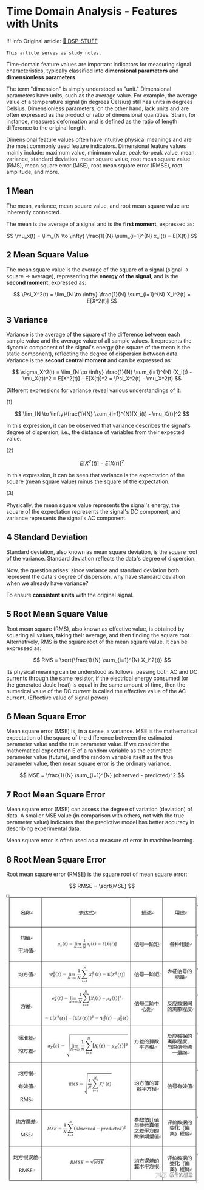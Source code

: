 # Time Domain Analysis - Features with Units

!!! info
    Original article: [🔗 DSP-STUFF](https://zhuanlan.zhihu.com/p/138141521)

    This article serves as study notes.

Time-domain feature values are important indicators for measuring signal characteristics, typically classified into **dimensional parameters** and **dimensionless parameters**.

The term "dimension" is simply understood as "unit." Dimensional parameters have units, such as the average value. For example, the average value of a temperature signal (in degrees Celsius) still has units in degrees Celsius. Dimensionless parameters, on the other hand, lack units and are often expressed as the product or ratio of dimensional quantities. Strain, for instance, measures deformation and is defined as the ratio of length difference to the original length.

Dimensional feature values often have intuitive physical meanings and are the most commonly used feature indicators. Dimensional feature values mainly include: maximum value, minimum value, peak-to-peak value, mean, variance, standard deviation, mean square value, root mean square value (RMS), mean square error (MSE), root mean square error (RMSE), root amplitude, and more.

## 1 Mean

The mean, variance, mean square value, and root mean square value are inherently connected.

The mean is the average of a signal and is the **first moment**, expressed as:

$$ \mu_x(t) = \lim_{N \to \infty} \frac{1}{N} \sum_{i=1}^{N} x_i(t) = E[X(t)] $$

## 2 Mean Square Value

The mean square value is the average of the square of a signal (signal → square → average), representing the **energy of the signal**, and is the **second moment**, expressed as:

$$ \Psi_X^2(t) = \lim_{N \to \infty} \frac{1}{N} \sum_{i=1}^{N} X_i^2(t) = E[X^2(t)] $$

## 3 Variance

Variance is the average of the square of the difference between each sample value and the average value of all sample values. It represents the dynamic component of the signal's energy (the square of the mean is the static component), reflecting the degree of dispersion between data. Variance is the **second central moment** and can be expressed as:

$$ \sigma_X^2(t) = \lim_{N \to \infty} \frac{1}{N} \sum_{i=1}^{N} (X_i(t) - \mu_X(t))^2 = E[X^2(t)] - E[X(t)]^2 = \Psi_X^2(t) - \mu_X^2(t) $$

Different expressions for variance reveal various understandings of it:

(1)

$$ \lim_{N \to \infty}\frac{1}{N} \sum_{i=1}^{N}[X_i(t) - \mu_X(t)]^2 $$

In this expression, it can be observed that variance describes the signal's degree of dispersion, i.e., the distance of variables from their expected value.

(2)

$$ E[X^2(t)] - E[X(t)]^2 $$

In this expression, it can be seen that variance is the expectation of the square (mean square value) minus the square of the expectation.

(3)

Physically, the mean square value represents the signal's energy, the square of the expectation represents the signal's DC component, and variance represents the signal's AC component.

## 4 Standard Deviation

Standard deviation, also known as mean square deviation, is the square root of the variance. Standard deviation reflects the data's degree of dispersion.

Now, the question arises: since variance and standard deviation both represent the data's degree of dispersion, why have standard deviation when we already have variance?

To ensure **consistent units** with the original signal.

## 5 Root Mean Square Value

Root mean square (RMS), also known as effective value, is obtained by squaring all values, taking their average, and then finding the square root. Alternatively, RMS is the square root of the mean square value. It can be expressed as:

$$ RMS = \sqrt{\frac{1}{N} \sum_{i=1}^{N} X_i^2(t)} $$

Its physical meaning can be understood as follows: passing both AC and DC currents through the same resistor, if the electrical energy consumed (or the generated Joule heat) is equal in the same amount of time, then the numerical value of the DC current is called the effective value of the AC current. (Effective value of signal power)

## 6 Mean Square Error

Mean square error (MSE) is, in a sense, a variance. MSE is the mathematical expectation of the square of the difference between the estimated parameter value and the true parameter value. If we consider the mathematical expectation E of a random variable as the estimated parameter value (future), and the random variable itself as the true parameter value, then mean square error is the ordinary variance.

$$ MSE = \frac{1}{N} \sum_{i=1}^{N} (observed - predicted)^2 $$

## 7 Root Mean Square Error

Mean square error (MSE) can assess the degree of variation (deviation) of data. A smaller MSE value (in comparison with others, not with the true parameter value) indicates that the predictive model has better accuracy in describing experimental data.

Mean square error is often used as a measure of error in machine learning.

## 8 Root Mean Square Error

Root mean square error (RMSE) is the square root of mean square error:

$$ RMSE = \sqrt{MSE} $$

![Feature Table](feature-table.jpg)
